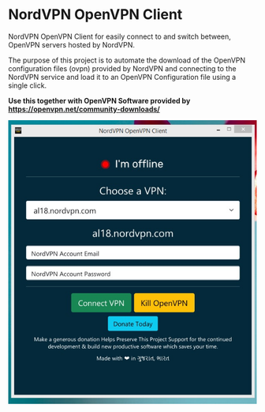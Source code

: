 # NordVPN OpenVPN Client

NordVPN OpenVPN Client for easily connect to and switch between, OpenVPN servers hosted by NordVPN.

The purpose of this project is to automate the download of the OpenVPN configuration files (ovpn) provided by NordVPN and connecting to the NordVPN service and load it to an OpenVPN Configuration file using a single click.

**Use this together with OpenVPN Software provided by https://openvpn.net/community-downloads/**


![NordVPN OpenVPN Client](https://github.com/kissinsight/NordVPN-OpenVPN-Client/blob/main/screenshot.jpg?raw=true?raw=true)
